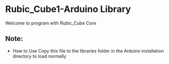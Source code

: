 # Rubic_Cube1-Arduino Library

Welcome to program with Rubic_Cube Core

## Note:

* How to Use
	Copy this file to the libraries folder in the Arduino installation directory to load normally
